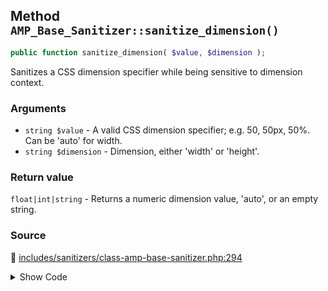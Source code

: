 ## Method `AMP_Base_Sanitizer::sanitize_dimension()`

```php
public function sanitize_dimension( $value, $dimension );
```

Sanitizes a CSS dimension specifier while being sensitive to dimension context.

### Arguments

* `string $value` - A valid CSS dimension specifier; e.g. 50, 50px, 50%. Can be &#039;auto&#039; for width.
* `string $dimension` - Dimension, either &#039;width&#039; or &#039;height&#039;.

### Return value

`float|int|string` - Returns a numeric dimension value, &#039;auto&#039;, or an empty string.

### Source

:link: [includes/sanitizers/class-amp-base-sanitizer.php:294](/includes/sanitizers/class-amp-base-sanitizer.php#L294-L325)

<details>
<summary>Show Code</summary>

```php
public function sanitize_dimension( $value, $dimension ) {
	// Allows 0 to be used as valid dimension.
	if ( empty( $value ) && '0' !== (string) $value ) {
		return '';
	}
	// Accepts both integers and floats & prevents negative values.
	if ( is_numeric( $value ) ) {
		return max( 0, (float) $value );
	}
	if ( AMP_String_Utils::endswith( $value, '%' ) && 'width' === $dimension ) {
		if ( '100%' === $value ) {
			return 'auto';
		} elseif ( isset( $this->args['content_max_width'] ) ) {
			$percentage = absint( $value ) / 100;
			return round( $percentage * $this->args['content_max_width'] );
		}
	}
	$length = new CssLength( $value );
	$length->validate( 'width' === $dimension, false );
	if ( $length->isValid() ) {
		if ( $length->isAuto() ) {
			return 'auto';
		}
		return $length->getNumeral() . ( $length->getUnit() === 'px' ? '' : $length->getUnit() );
	}
	return '';
}
```

</details>
